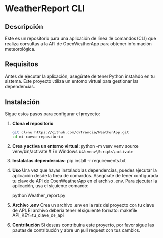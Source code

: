 # WeatherReport CLI

## Descripción

Este es un repositorio para una aplicación de línea de comandos (CLI) que realiza consultas a la API de OpenWeatherApp para obtener información meteorológica.

## Requisitos

Antes de ejecutar la aplicación, asegúrate de tener Python instalado en tu sistema. Este proyecto utiliza un entorno virtual para gestionar las dependencias.

## Instalación

Sigue estos pasos para configurar el proyecto:

1. **Clona el repositorio**:
   ```bash
   git clone https://github.com/drFrancia/WeatherApp.git
   cd mi-nuevo-repositorio

2. **Crea y activa un entorno virtual:**
    python -m venv venv
    source venv/bin/activate  # En Windows usa `venv\Scripts\activate`

3. **Instala las dependencias:**
    pip install -r requirements.txt

4. **Uso**
    Una vez que hayas instalado las dependencias, puedes ejecutar la aplicación desde la línea de comandos. Asegúrate de tener configurada tu clave de API de OpenWeatherApp en el archivo .env.
    Para ejecutar la aplicación, usa el siguiente comando:
    
    python Weather_report.py

5. **Archivo .env**
    Crea un archivo .env en la raíz del proyecto con tu clave de API. El archivo debería tener el siguiente formato:
    makefile
        API_KEY=tu_clave_de_api

6. **Contribución**
    Si deseas contribuir a este proyecto, por favor sigue las pautas de contribución y abre un pull request con tus cambios.